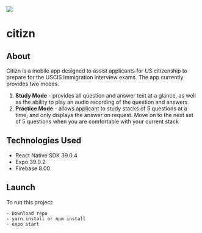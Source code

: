 ![](demo.gif)
# citizn

## About
Citizn is a mobile app designed to assist applicants for US citizenship to prepare for the USCIS Immigration interview exams. The app currently provides two modes. 
1. **Study Mode** - provides all question and answer text at a glance, as well as the ability to play an audio recording of the question and answers
2. **Practice Mode** - allows applicant to study stacks of 5 questions at a time, and only displays the answer on request. Move on to the next set of 5 questions when you are comfortable with your current stack

## Technologies Used
- React Native SDK 39.0.4
- Expo 39.0.2
- Firebase 8.00

## Launch
To run this project:
```
- Download repo
- yarn install or npm install
- expo start
```
